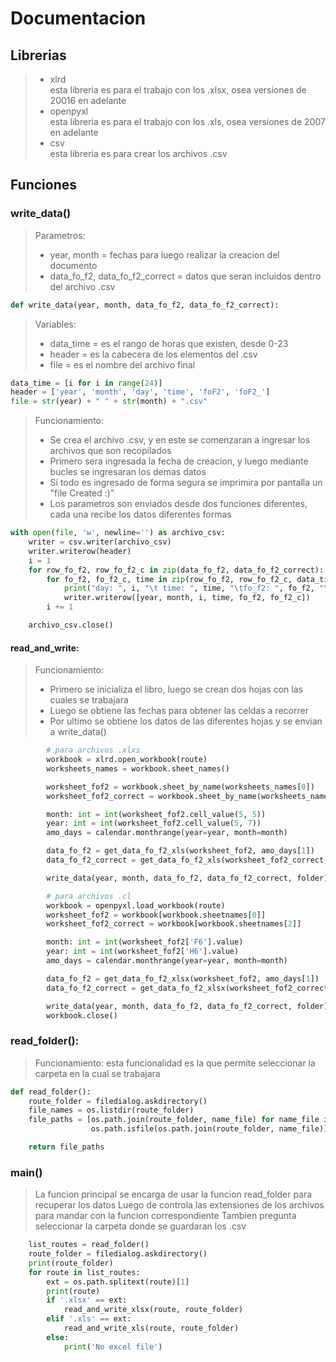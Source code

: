 # Documentacion
## Librerias
> - xlrd<br>
  esta libreria es  para el trabajo con los .xlsx, osea versiones de 20016 en adelante
> - openpyxl<br>
  esta libreria es para el trabajo con los .xls, osea versiones de 2007 en adelante
> - csv<br>
  esta libreria es para crear los archivos .csv

## Funciones
### write_data()
> Parametros:
> - year, month = fechas para luego realizar la creacion del documento
> -  data_fo_f2, data_fo_f2_correct  = datos que seran incluidos dentro del archivo .csv
```python
def write_data(year, month, data_fo_f2, data_fo_f2_correct):
```

> Variables:
> - data_time = es el rango de horas que existen, desde 0-23
> - header = es la cabecera de los elementos del .csv
> - file = es el nombre del archivo final
```python
data_time = [i for i in range(24)]
header = ['year', 'month', 'day', 'time', 'foF2', 'foF2_']
file = str(year) + " " + str(month) + ".csv"
```
> Funcionamiento:
> - Se crea el archivo .csv, y en este se comenzaran a ingresar los archivos que son recopilados
> - Primero sera ingresada la fecha de creacion, y luego mediante bucles se ingresaran los demas datos
> - Si todo es ingresado de forma segura se imprimira por pantalla un "file Created :)"
> - Los parametros son enviados desde dos funciones diferentes, cada una  recibe los datos diferentes formas
```python
with open(file, 'w', newline='') as archivo_csv:
    writer = csv.writer(archivo_csv)
    writer.writerow(header)
    i = 1
    for row_fo_f2, row_fo_f2_c in zip(data_fo_f2, data_fo_f2_correct):
        for fo_f2, fo_f2_c, time in zip(row_fo_f2, row_fo_f2_c, data_time):
            print("day: ", i, "\t time: ", time, "\tfo_f2: ", fo_f2, "\tfo_f2_correct: ", fo_f2_c)
            writer.writerow([year, month, i, time, fo_f2, fo_f2_c])
        i += 1

    archivo_csv.close()
```
#### read_and_write:
> Funcionamiento:
> - Primero se inicializa el  libro, luego se crean dos hojas  con las cuales  se  trabajara
> -  Luego se obtiene las fechas  para obtener las celdas a recorrer
> - Por ultimo  se obtiene los datos de  las diferentes  hojas y  se envian a write_data()
```python
        # para archivos .xlxs
        workbook = xlrd.open_workbook(route)
        worksheets_names = workbook.sheet_names()

        worksheet_fof2 = workbook.sheet_by_name(worksheets_names[0])
        worksheet_fof2_correct = workbook.sheet_by_name(worksheets_names[2])

        month: int = int(worksheet_fof2.cell_value(5, 5))
        year: int = int(worksheet_fof2.cell_value(5, 7))
        amo_days = calendar.monthrange(year=year, month=month)

        data_fo_f2 = get_data_fo_f2_xls(worksheet_fof2, amo_days[1])
        data_fo_f2_correct = get_data_fo_f2_xls(worksheet_fof2_correct, amo_days[1])

        write_data(year, month, data_fo_f2, data_fo_f2_correct, folder)
```
```python
        # para archivos .cl
        workbook = openpyxl.load_workbook(route)
        worksheet_fof2 = workbook[workbook.sheetnames[0]]
        worksheet_fof2_correct = workbook[workbook.sheetnames[2]]

        month: int = int(worksheet_fof2['F6'].value)
        year: int = int(worksheet_fof2['H6'].value)
        amo_days = calendar.monthrange(year=year, month=month)

        data_fo_f2 = get_data_fo_f2_xlsx(worksheet_fof2, amo_days[1])
        data_fo_f2_correct = get_data_fo_f2_xlsx(worksheet_fof2_correct, amo_days[1])

        write_data(year, month, data_fo_f2, data_fo_f2_correct, folder)
        workbook.close()
```

### read_folder():
> Funcionamiento: esta funcionalidad es la que permite seleccionar la carpeta en la cual se trabajara
```python
def read_folder():
    route_folder = filedialog.askdirectory()
    file_names = os.listdir(route_folder)
    file_paths = [os.path.join(route_folder, name_file) for name_file in file_names if
                  os.path.isfile(os.path.join(route_folder, name_file))]

    return file_paths
```

### main()
> La funcion principal se encarga de usar la funcion read_folder  para recuperar los datos
> Luego de controla las extensiones de los archivos para mandar con la funcion correspondiente
> Tambien pregunta seleccionar la carpeta donde se guardaran los .csv
```python
    list_routes = read_folder()
    route_folder = filedialog.askdirectory()
    print(route_folder)
    for route in list_routes:
        ext = os.path.splitext(route)[1]
        print(route)
        if '.xlsx' == ext:
            read_and_write_xlsx(route, route_folder)
        elif '.xls' == ext:
            read_and_write_xls(route, route_folder)
        else:
            print('No excel file')
```
